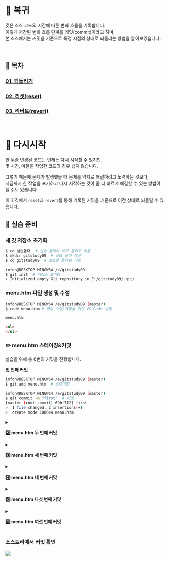 # **:feet: 복귀**
깃은 소스 코드의 시간에 따른 변화 흐름을 기록합니다.<br>
이렇게 저장된 변화 흐름 단계를 커밋(commit)이라고 하며,<br>
본 소스에서는 커밋을 기준으로 특정 시점의 상태로 되돌리는 방법을 알아보겠습니다.

<br>

## **:bookmark: 목차**
### [**01. 되돌리기**](History.md)

### [**02. 리셋(reset)**](Current.md)

### [**03. 리버트(revert)**](source.md)

<br>

# **:repeat: 다시시작**
한 두줄 변경된 코드는 언제든 다시 시작할 수 있지만,<br>
몇 시간, 며칠을 작업한 코드의 경우 쉽지 않습니다.<br>

그렇기 때문에 문제가 발생했을 때 문제를 억지로 해결하려고 노력하는 것보다,<br>
지금까지 한 작업을 포기하고 다시 시작하는 것이 좀 더 빠르게 해결할 수 있는 방법이 될 수도 있습니다.<br>

이때 깃에서 `reset`과 `revert`를 통해 기록된 커밋을 기준으로 이전 상태로 되돌릴 수 있습니다.

## **:herb: 실습 준비**
### 새 깃 저장소 초기화
```bash
$ cd 실습폴더  # 실습 폴더의 부모 폴더로 이동
$ mkdir gitstudy09  # 실습 폴더 생성
$ cd gitstudy09  # 실습할 폴더로 이동

infoh@DESKTOP MINGW64 /e/gitstudy09
$ git init  # 저장소 초기화
> Initialized empty Git repository in E:/gitstudy09/.git/
```

### menu.htm 파일 생성 및 수정
```bash
infoh@DESKTOP MINGW64 /e/gitstudy09 (master)
$ code menu.htm # 파일 수정/저장을 위한 VS Code 실행
```
`menu.htm`
```html
<ul>
</ul>
```

### **:pencil2: menu.htm 스테이징&커밋**
실습을 위해 총 6번의 커밋을 진행합니다.<br>

**첫 번째 커밋**
```bash
infoh@DESKTOP MINGW64 /e/gitstudy09 (master)
$ git add menu.htm  # 스테이징

infoh@DESKTOP MINGW64 /e/gitstudy09 (master)
$ git commit -m "first"  # 커밋
[master (root-commit) 69bf712] first
>  1 file changed, 2 insertions(+)
>  create mode 100644 menu.htm
```
<!-------------------------------------------------------------->
<details>
<summary>

**:two: menu.htm 두 번째 커밋**

</summary>

<kbd>
<img src="https://user-images.githubusercontent.com/45596014/202429369-ece2797c-7f54-40af-9f4f-7de10c562b83.jpg">
</kbd>

```bash
infoh@DESKTOP MINGW64 /e/gitstudy09 (master)
$ git commit -am “menu1" menu1 등록 및 커밋
> [master b741eef] menu1
>  1 file changed, 1 insertion(+)
```

</details>
<!-------------------------------------------------------------->
<details>
<summary>

**:three: menu.htm 세 번째 커밋**

</summary>

<kbd>
<img src="https://user-images.githubusercontent.com/45596014/202429627-d4c21f7b-a9ec-4c65-94c5-13923a44e162.jpg">
</kbd>

```bash
infoh@DESKTOP MINGW64 /e/gitstudy09 (master)
$ git commit -am "menu2" menu2 등록 및 커밋
> [master f1c704f] menu2
>  1 file changed, 1 insertion(+)
```
</details>
<!-------------------------------------------------------------->
<details>
<summary>

**:four: menu.htm 네 번째 커밋**

</summary>

<kbd>
<img src="https://user-images.githubusercontent.com/45596014/202429973-534c5c9c-3a8b-41a1-8273-40912e8c1cd9.jpg">
</kbd>

```bash
infoh@DESKTOP MINGW64 /e/gitstudy09 (master)
$ git commit -am "menu3"
> [master b728366] menu3
>  1 file changed, 1 insertion(+)
```

</details>
<!-------------------------------------------------------------->
<details>
<summary>

**:five: menu.htm 다섯 번째 커밋**

</summary>

<kbd>
<img src="https://user-images.githubusercontent.com/45596014/202430195-9462c653-0fb3-4b7c-8fa2-22f5bffdb54e.jpg">
</kbd>

```bash
infoh@DESKTOP MINGW64 /e/gitstudy09 (master)
$ git commit -am "menu4"
> [master 6619c99] menu4
>  1 file changed, 1 insertion(+)
```
</details>
<!-------------------------------------------------------------->
<details>
<summary>

**:six: menu.htm 여섯 번째 커밋**

</summary>

<kbd>
<img src="https://user-images.githubusercontent.com/45596014/202430397-8a720549-24b7-4a30-ada2-e5e3f9d41947.jpg">
</kbd>

```bash
infoh@DESKTOP MINGW64 /e/gitstudy09 (master)
$ git commit -am “menu5" menu5 등록 및 커밋
> [master 7f068b6] menu5
>  1 file changed, 1 insertion(+)
```
</details>

### **소스트리에서 커밋 확인**
<kbd>
<img src="https://user-images.githubusercontent.com/45596014/201471781-d76d0432-24a2-4ccc-baef-901cdc11c31b.png">
</kbd>